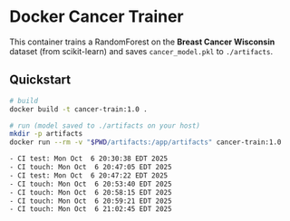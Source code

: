 # Docker Cancer Trainer

This container trains a RandomForest on the **Breast Cancer Wisconsin** dataset (from scikit-learn) and saves `cancer_model.pkl` to `./artifacts`.

## Quickstart
```bash
# build
docker build -t cancer-train:1.0 .

# run (model saved to ./artifacts on your host)
mkdir -p artifacts
docker run --rm -v "$PWD/artifacts:/app/artifacts" cancer-train:1.0

- CI test: Mon Oct  6 20:30:38 EDT 2025
- CI touch: Mon Oct  6 20:47:05 EDT 2025
- CI test: Mon Oct  6 20:47:22 EDT 2025
- CI touch: Mon Oct  6 20:53:40 EDT 2025
- CI touch: Mon Oct  6 20:58:15 EDT 2025
- CI touch: Mon Oct  6 20:59:21 EDT 2025
- CI touch: Mon Oct  6 21:02:45 EDT 2025
